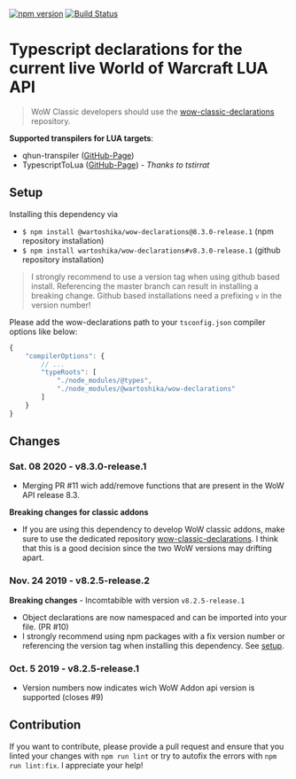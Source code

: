 [![npm version](https://badge.fury.io/js/%40wartoshika%2Fwow-declarations.svg)](https://badge.fury.io/js/%40wartoshika%2Fwow-declarations)
[![Build Status](https://travis-ci.org/wartoshika/wow-declarations.svg?branch=master)](https://travis-ci.org/wartoshika/wow-declarations)

# Typescript declarations for the current live World of Warcraft LUA API

> WoW Classic developers should use the [wow-classic-declarations](https://github.com/wartoshika/wow-classic-declarations) repository.

**Supported transpilers for LUA targets**:
- qhun-transpiler ([GitHub-Page](https://github.com/wartoshika/qhun-transpiler))
- TypescriptToLua ([GitHub-Page](https://github.com/TypeScriptToLua/TypeScriptToLua)) - *Thanks to tstirrat*

## Setup

Installing this dependency via

- `$ npm install @wartoshika/wow-declarations@8.3.0-release.1` (npm repository installation)
- `$ npm install wartoshika/wow-declarations#v8.3.0-release.1` (github repository installation)

> I strongly recommend to use a version tag when using github based install. Referencing the master branch can result in installing a breaking change. Github based installations need a prefixing `v` in the version number!

Please add the wow-declarations path to your `tsconfig.json` compiler options like below:

```js
{
    "compilerOptions": {
        // ...
        "typeRoots": [
            "./node_modules/@types",
            "./node_modules/@wartoshika/wow-declarations"
        ]
    }
}
```

## Changes

### **Sat. 08 2020 - v8.3.0-release.1**

- Merging PR #11 wich add/remove functions that are present in the WoW API release 8.3.

**Breaking changes for classic addons**

- If you are using this dependency to develop WoW classic addons, make sure to use the dedicated repository [wow-classic-declarations](https://github.com/wartoshika/wow-classic-declarations). I think that this is a good decision since the two WoW versions may drifting apart.

### **Nov. 24 2019 - v8.2.5-release.2**

**Breaking changes** - Incomtabible with version `v8.2.5-release.1`

- Object declarations are now namespaced and can be imported into your file. (PR #10)
- I strongly recommend using npm packages with a fix version number or referencing the version tag when installing this dependency. See [setup](#Setup).

### **Oct. 5 2019 - v8.2.5-release.1**

- Version numbers now indicates wich WoW Addon api version is supported (closes #9)

## Contribution

If you want to contribute, please provide a pull request and ensure that you linted your changes with `npm run lint` or try to autofix the errors with `npm run lint:fix`. I appreciate your help!
